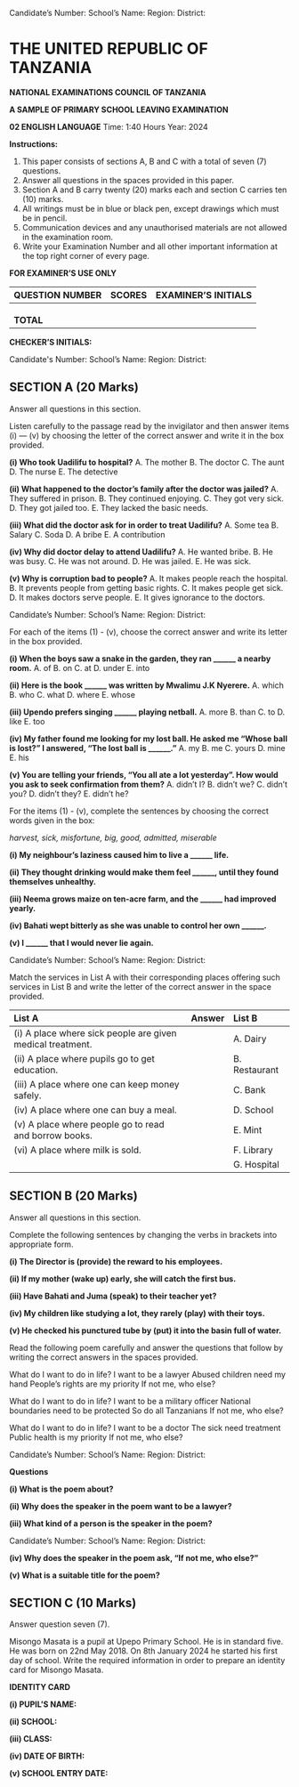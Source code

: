 Candidate’s Number:
School’s Name:
Region:
District:

# THE UNITED REPUBLIC OF TANZANIA

**NATIONAL EXAMINATIONS COUNCIL OF TANZANIA**

**A SAMPLE OF PRIMARY SCHOOL LEAVING EXAMINATION**

**02 ENGLISH LANGUAGE**
Time: 1:40 Hours Year: 2024

**Instructions:**

1.  This paper consists of sections A, B and C with a total of seven (7) questions.
2.  Answer all questions in the spaces provided in this paper.
3.  Section A and B carry twenty (20) marks each and section C carries ten (10) marks.
4.  All writings must be in blue or black pen, except drawings which must be in pencil.
5.  Communication devices and any unauthorised materials are not allowed in the examination room.
6.  Write your Examination Number and all other important information at the top right corner of every page.

**FOR EXAMINER’S USE ONLY**

| QUESTION NUMBER | SCORES | EXAMINER’S INITIALS |
| :-------------- | :----- | :------------------ |
|                 |        |                     |
|                 |        |                     |
|                 |        |                     |
| **TOTAL**       |        |                     |

**CHECKER’S INITIALS:**

Candidate's Number:
School’s Name:
Region:
District:

## SECTION A (20 Marks)

Answer all questions in this section.

Listen carefully to the passage read by the invigilator and then answer items (i) — (v) by choosing the letter of the correct answer and write it in the box provided.

**(i) Who took Uadilifu to hospital?**
   A. The mother
   B. The doctor
   C. The aunt
   D. The nurse
   E. The detective

**(ii) What happened to the doctor’s family after the doctor was jailed?**
   A. They suffered in prison.
   B. They continued enjoying.
   C. They got very sick.
   D. They got jailed too.
   E. They lacked the basic needs.

**(iii) What did the doctor ask for in order to treat Uadilifu?**
   A. Some tea
   B. Salary
   C. Soda
   D. A bribe
   E. A contribution

**(iv) Why did doctor delay to attend Uadilifu?**
   A. He wanted bribe.
   B. He was busy.
   C. He was not around.
   D. He was jailed.
   E. He was sick.

**(v) Why is corruption bad to people?**
   A. It makes people reach the hospital.
   B. It prevents people from getting basic rights.
   C. It makes people get sick.
   D. It makes doctors serve people.
   E. It gives ignorance to the doctors.

Candidate’s Number:
School’s Name:
Region:
District:

For each of the items (1) - (v), choose the correct answer and write its letter in the box provided.

**(i) When the boys saw a snake in the garden, they ran ______ a nearby room.**
   A. of
   B. on
   C. at
   D. under
   E. into

**(ii) Here is the book ______ was written by Mwalimu J.K Nyerere.**
   A. which
   B. who
   C. what
   D. where
   E. whose

**(iii) Upendo prefers singing ______ playing netball.**
   A. more
   B. than
   C. to
   D. like
   E. too

**(iv) My father found me looking for my lost ball. He asked me “Whose ball is lost?” I answered, “The lost ball is ______.”**
   A. my
   B. me
   C. yours
   D. mine
   E. his

**(v) You are telling your friends, “You all ate a lot yesterday”. How would you ask to seek confirmation from them?**
   A. didn’t I?
   B. didn’t we?
   C. didn’t you?
   D. didn’t they?
   E. didn’t he?

For the items (1) - (v), complete the sentences by choosing the correct words given in the box:

*harvest, sick, misfortune, big, good, admitted, miserable*

**(i) My neighbour’s laziness caused him to live a ______ life.**

**(ii) They thought drinking would make them feel ______, until they found themselves unhealthy.**

**(iii) Neema grows maize on ten-acre farm, and the ______ had improved yearly.**

**(iv) Bahati wept bitterly as she was unable to control her own ______.**

**(v) I ______ that I would never lie again.**

Candidate’s Number:
School’s Name:
Region:
District:

Match the services in List A with their corresponding places offering such services in List B and write the letter of the correct answer in the space provided.

| List A                                                        | Answer | List B      |
| :------------------------------------------------------------ | :----- | :---------- |
| (i) A place where sick people are given medical treatment.    |        | A. Dairy    |
| (ii) A place where pupils go to get education.                |        | B. Restaurant |
| (iii) A place where one can keep money safely.                |        | C. Bank     |
| (iv) A place where one can buy a meal.                       |        | D. School   |
| (v) A place where people go to read and borrow books.         |        | E. Mint     |
| (vi) A place where milk is sold.                              |        | F. Library  |
|                                                               |        | G. Hospital |

## SECTION B (20 Marks)

Answer all questions in this section.

Complete the following sentences by changing the verbs in brackets into appropriate form.

**(i) The Director is (provide) the reward to his employees.**

**(ii) If my mother (wake up) early, she will catch the first bus.**

**(iii) Have Bahati and Juma (speak) to their teacher yet?**

**(iv) My children like studying a lot, they rarely (play) with their toys.**

**(v) He checked his punctured tube by (put) it into the basin full of water.**

Read the following poem carefully and answer the questions that follow by writing the correct answers in the spaces provided.

What do I want to do in life?
I want to be a lawyer
Abused children need my hand
People’s rights are my priority
If not me, who else?

What do I want to do in life?
I want to be a military officer
National boundaries need to be protected
So do all Tanzanians
If not me, who else?

What do I want to do in life?
I want to be a doctor
The sick need treatment
Public health is my priority
If not me, who else?

Candidate’s Number:
School’s Name:
Region:
District:

**Questions**

**(i) What is the poem about?**

**(ii) Why does the speaker in the poem want to be a lawyer?**

**(iii) What kind of a person is the speaker in the poem?**

Candidate’s Number:
School’s Name:
Region:
District:

**(iv) Why does the speaker in the poem ask, “If not me, who else?”**

**(v) What is a suitable title for the poem?**

## SECTION C (10 Marks)

Answer question seven (7).

Misongo Masata is a pupil at Upepo Primary School. He is in standard five. He was born on 22nd May 2018. On 8th January 2024 he started his first day of school. Write the required information in order to prepare an identity card for Misongo Masata.

**IDENTITY CARD**

**(i) PUPIL’S NAME:**

**(ii) SCHOOL:**

**(iii) CLASS:**

**(iv) DATE OF BIRTH:**

**(v) SCHOOL ENTRY DATE:**